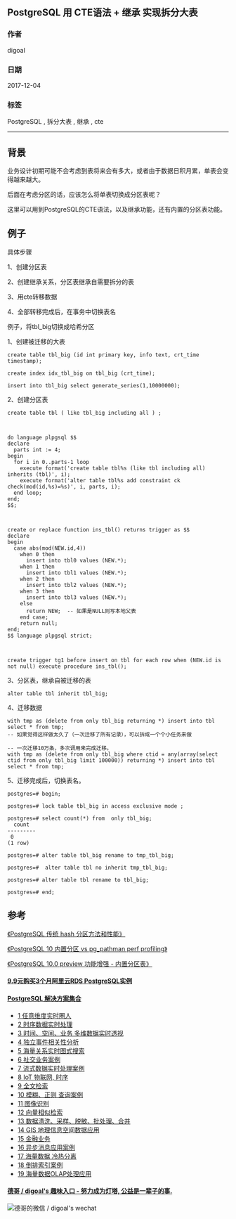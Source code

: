## PostgreSQL 用 CTE语法 + 继承 实现拆分大表  
                          
### 作者                          
digoal                          
                          
### 日期                          
2017-12-04                         
                          
### 标签                          
PostgreSQL , 拆分大表 , 继承 , cte   
                          
----                          
                          
## 背景           
业务设计初期可能不会考虑到表将来会有多大，或者由于数据日积月累，单表会变得越来越大。  
  
后面在考虑分区的话，应该怎么将单表切换成分区表呢？  
  
这里可以用到PostgreSQL的CTE语法，以及继承功能，还有内置的分区表功能。  
  
## 例子  
具体步骤  
  
1、创建分区表  
  
2、创建继承关系，分区表继承自需要拆分的表  
  
3、用cte转移数据  
  
4、全部转移完成后，在事务中切换表名  
  
例子，将tbl_big切换成哈希分区  
  
1、创建被迁移的大表  
  
```  
create table tbl_big (id int primary key, info text, crt_time timestamp);  
  
create index idx_tbl_big on tbl_big (crt_time);  
  
insert into tbl_big select generate_series(1,10000000);  
```  
  
2、创建分区表  
  
```  
create table tbl ( like tbl_big including all ) ;    
  
  
  
do language plpgsql $$    
declare    
  parts int := 4;    
begin    
  for i in 0..parts-1 loop    
    execute format('create table tbl%s (like tbl including all) inherits (tbl)', i);    
    execute format('alter table tbl%s add constraint ck check(mod(id,%s)=%s)', i, parts, i);    
  end loop;    
end;    
$$;   
  
  
  
create or replace function ins_tbl() returns trigger as $$    
declare    
begin    
  case abs(mod(NEW.id,4))    
    when 0 then    
      insert into tbl0 values (NEW.*);    
    when 1 then    
      insert into tbl1 values (NEW.*);    
    when 2 then    
      insert into tbl2 values (NEW.*);    
    when 3 then    
      insert into tbl3 values (NEW.*);    
    else    
      return NEW;  -- 如果是NULL则写本地父表    
    end case;    
    return null;    
end;    
$$ language plpgsql strict;    
  
    
  
create trigger tg1 before insert on tbl for each row when (NEW.id is not null) execute procedure ins_tbl();    
```    
  
3、分区表，继承自被迁移的表  
  
```  
alter table tbl inherit tbl_big;  
```  
  
4、迁移数据  
  
```  
with tmp as (delete from only tbl_big returning *) insert into tbl select * from tmp;  
-- 如果觉得这样做太久了（一次迁移了所有记录），可以拆成一个个小任务来做  
  
-- 一次迁移10万条，多次调用来完成迁移。  
with tmp as (delete from only tbl_big where ctid = any(array(select ctid from only tbl_big limit 100000)) returning *) insert into tbl select * from tmp;  
```  
  
5、迁移完成后，切换表名。  
  
```  
postgres=# begin;  
  
postgres=# lock table tbl_big in access exclusive mode ;  
  
postgres=# select count(*) from  only tbl_big;  
  count    
---------  
 0  
(1 row)  
  
postgres=# alter table tbl_big rename to tmp_tbl_big;  
  
postgres=#  alter table tbl no inherit tmp_tbl_big;  
  
postgres=# alter table tbl rename to tbl_big;  
  
postgres=# end;  
```  
  
## 参考  
[《PostgreSQL 传统 hash 分区方法和性能》](../201711/20171122_02.md)    
  
[《PostgreSQL 10 内置分区 vs pg_pathman perf profiling》](../201710/20171015_01.md)    
  
[《PostgreSQL 10.0 preview 功能增强 - 内置分区表》](../201612/20161215_01.md)     
  
  
  
  
  
  
  
  
  
  
  
  
  
  
  
  
  
  
  
  
  
  
  
  
  
  
  
  
  
  
  
  
  
  
  
  
  
  
  
  
  
  
  
  
  
  
#### [9.9元购买3个月阿里云RDS PostgreSQL实例](https://www.aliyun.com/database/postgresqlactivity "57258f76c37864c6e6d23383d05714ea")
  
  
#### [PostgreSQL 解决方案集合](https://yq.aliyun.com/topic/118 "40cff096e9ed7122c512b35d8561d9c8")
- [1 任意维度实时圈人](https://yq.aliyun.com/topic/118 "40cff096e9ed7122c512b35d8561d9c8")
- [2 时序数据实时处理](https://yq.aliyun.com/topic/118 "40cff096e9ed7122c512b35d8561d9c8")
- [3 时间、空间、业务 多维数据实时透视](https://yq.aliyun.com/topic/118 "40cff096e9ed7122c512b35d8561d9c8")
- [4 独立事件相关性分析](https://yq.aliyun.com/topic/118 "40cff096e9ed7122c512b35d8561d9c8")
- [5 海量关系实时图式搜索](https://yq.aliyun.com/topic/118 "40cff096e9ed7122c512b35d8561d9c8")
- [6 社交业务案例](https://yq.aliyun.com/topic/118 "40cff096e9ed7122c512b35d8561d9c8")
- [7 流式数据实时处理案例](https://yq.aliyun.com/topic/118 "40cff096e9ed7122c512b35d8561d9c8")
- [8 IoT 物联网, 时序](https://yq.aliyun.com/topic/118 "40cff096e9ed7122c512b35d8561d9c8")
- [9 全文检索](https://yq.aliyun.com/topic/118 "40cff096e9ed7122c512b35d8561d9c8")
- [10 模糊、正则 查询案例](https://yq.aliyun.com/topic/118 "40cff096e9ed7122c512b35d8561d9c8")
- [11 图像识别](https://yq.aliyun.com/topic/118 "40cff096e9ed7122c512b35d8561d9c8")
- [12 向量相似检索](https://yq.aliyun.com/topic/118 "40cff096e9ed7122c512b35d8561d9c8")
- [13 数据清洗、采样、脱敏、批处理、合并](https://yq.aliyun.com/topic/118 "40cff096e9ed7122c512b35d8561d9c8")
- [14 GIS 地理信息空间数据应用](https://yq.aliyun.com/topic/118 "40cff096e9ed7122c512b35d8561d9c8")
- [15 金融业务](https://yq.aliyun.com/topic/118 "40cff096e9ed7122c512b35d8561d9c8")
- [16 异步消息应用案例](https://yq.aliyun.com/topic/118 "40cff096e9ed7122c512b35d8561d9c8")
- [17 海量数据 冷热分离](https://yq.aliyun.com/topic/118 "40cff096e9ed7122c512b35d8561d9c8")
- [18 倒排索引案例](https://yq.aliyun.com/topic/118 "40cff096e9ed7122c512b35d8561d9c8")
- [19 海量数据OLAP处理应用](https://yq.aliyun.com/topic/118 "40cff096e9ed7122c512b35d8561d9c8")
  
  
#### [德哥 / digoal's 趣味入口 - 努力成为灯塔, 公益是一辈子的事.](https://github.com/digoal/blog/blob/master/README.md "22709685feb7cab07d30f30387f0a9ae")
  
  
![德哥的微信 / digoal's wechat](../pic/digoal_weixin.jpg "f7ad92eeba24523fd47a6e1a0e691b59")
  
